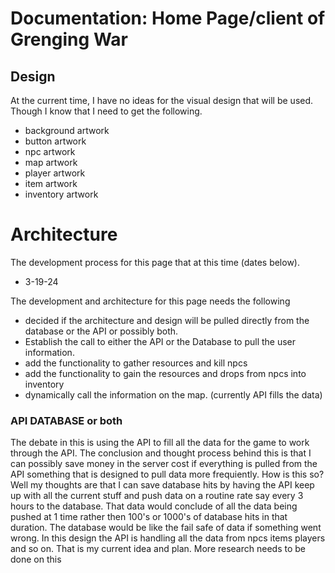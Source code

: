 # Documentation: Home Page/client of Grenging War

## Design 

At the current time, I have no ideas for the visual design that will be used. Though I know that I need to get the following.

* background artwork
* button artwork
* npc artwork
* map artwork
* player artwork 
* item artwork
* inventory artwork


# Architecture

The development process for this page that at this time (dates below).   
* 3-19-24

The development and architecture for this page needs the following

* decided if the architecture and design will be pulled directly from the database or the API or possibly both.
* Establish the call to either the API or the Database to pull the user information. 
* add the functionality to gather resources and kill npcs
* add the functionality to gain the resources and drops from npcs into inventory
* dynamically call the information on the map. (currently API fills the data)



### API DATABASE or both
The debate in this is using the API to fill all the data for the game to work through the API. The conclusion and thought process behind this is that I can possibly save money in the server cost if everything is pulled from the API something that is designed to pull data more frequiently. How is this so? Well my thoughts are that I can save database hits by having the API keep up with all the current stuff and push data on a routine rate say every 3 hours to the database. That data would conclude of all the data being pushed at 1 time rather then 100's or 1000's of database hits in that duration. The database would be like the fail safe of data if something went wrong. In this design the API is handling all the data from npcs items players and so on. That is my current idea and plan. More research needs to be done on this 
